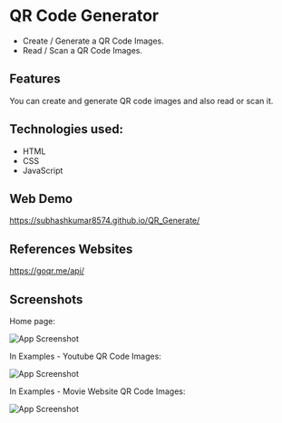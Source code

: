 

# QR Code Generator

* Create / Generate a QR Code Images.
* Read / Scan a QR Code Images.


## Features

You can create and generate QR code images and also read or scan it.

## Technologies used:

* HTML
* CSS
* JavaScript

## Web Demo

https://subhashkumar8574.github.io/QR_Generate/

## References Websites

https://goqr.me/api/

## Screenshots

Home page:

![App Screenshot](https://github.com/SubhashKumar8574/QR_Generate/assets/115339472/3cbb5308-1587-4f9f-b4d1-36e848753ee5)


In Examples - Youtube QR Code Images:

![App Screenshot](https://github.com/SubhashKumar8574/QR_Generate/assets/115339472/1deeefaf-72ba-471c-895a-8080b10b1502)

In Examples - Movie Website QR Code Images:

![App Screenshot](https://github.com/SubhashKumar8574/QR_Generate/assets/115339472/b227c6a7-3421-4b90-b46a-b3f85925fd8e)




